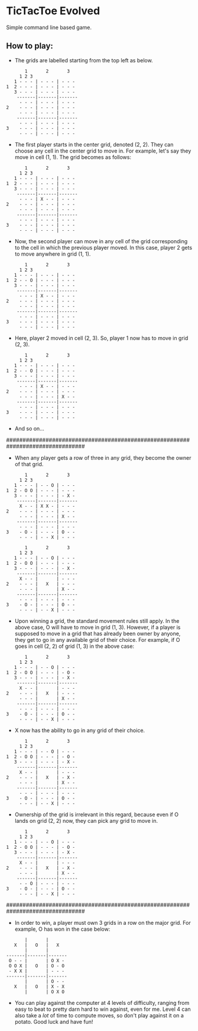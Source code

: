 # TicTacToe Evolved

Simple command line based game.

## How to play:
* The grids are labelled starting from the top left as below.
```
       1       2       3
     1 2 3
   1 - - - | - - - | - - -
1  2 - - - | - - - | - - -
   3 - - - | - - - | - - -
    -------|-------|-------
     - - - | - - - | - - -
2    - - - | - - - | - - -
     - - - | - - - | - - -
    -------|-------|-------
     - - - | - - - | - - -
3    - - - | - - - | - - -
     - - - | - - - | - - -
```
* The first player starts in the center grid, denoted (2, 2). They can choose any cell in the center grid to move in. For example, let's say they move in cell (1, 1). The grid becomes as follows:
```
       1       2       3
     1 2 3
   1 - - - | - - - | - - -
1  2 - - - | - - - | - - -
   3 - - - | - - - | - - -
    -------|-------|-------
     - - - | X - - | - - -
2    - - - | - - - | - - -
     - - - | - - - | - - -
    -------|-------|-------
     - - - | - - - | - - -
3    - - - | - - - | - - -
     - - - | - - - | - - -
```
* Now, the second player can move in any cell of the grid corresponding to the cell in which the previous player moved. In this case, player 2 gets to move anywhere in grid (1, 1). 
```
       1       2       3
     1 2 3
   1 - - - | - - - | - - -
1  2 - - O | - - - | - - -
   3 - - - | - - - | - - -
    -------|-------|-------
     - - - | X - - | - - -
2    - - - | - - - | - - -
     - - - | - - - | - - -
    -------|-------|-------
     - - - | - - - | - - -
3    - - - | - - - | - - -
     - - - | - - - | - - -
```
* Here, player 2 moved in cell (2, 3). So, player 1 now has to move in grid (2, 3).
```
       1       2       3
     1 2 3
   1 - - - | - - - | - - -
1  2 - - O | - - - | - - -
   3 - - - | - - - | - - -
    -------|-------|-------
     - - - | X - - | - - -
2    - - - | - - - | - - -
     - - - | - - - | X - -
    -------|-------|-------
     - - - | - - - | - - -
3    - - - | - - - | - - -
     - - - | - - - | - - -
```
* And so on...

################################################################################
* When any player gets a row of three in any grid, they become the owner of that grid.
```
       1       2       3
     1 2 3
   1 - - - | - - O | - - -
1  2 - O O | - - - | - - -
   3 - - - | - - - | - X -
    -------|-------|-------
     X - - | X X - | - - -
2    - - - | - - - | - - -
     - - - | - - - | X - -
    -------|-------|-------
     - - - | - - - | - - -
3    - O - | - - - | O - -
     - - - | - - X | - - -
```
```
       1       2       3
     1 2 3
   1 - - - | - - O | - - -
1  2 - O O | - - - | - - -
   3 - - - | - - - | - X -
    -------|-------|-------
     X - - |       | - - -
2    - - - |   X   | - - -
     - - - |       | X - -
    -------|-------|-------
     - - - | - - - | - - -
3    - O - | - - - | O - -
     - - - | - - X | - - -
```
* Upon winning a grid, the standard movement rules still apply. In the above case, O will have to move in grid (1, 3). However, if a player is supposed to move in a grid that has already been owner by anyone, they get to go in any available grid of their choice. For example, if O goes in cell (2, 2) of grid (1, 3) in the above case: 
```
       1       2       3
     1 2 3
   1 - - - | - - O | - - -
1  2 - O O | - - - | - O -
   3 - - - | - - - | - X -
    -------|-------|-------
     X - - |       | - - -
2    - - - |   X   | - - -
     - - - |       | X - -
    -------|-------|-------
     - - - | - - - | - - -
3    - O - | - - - | O - -
     - - - | - - X | - - -
```
* X now has the ability to go in any grid of their choice.
```
       1       2       3
     1 2 3
   1 - - - | - - O | - - -
1  2 - O O | - - - | - O -
   3 - - - | - - - | - X -
    -------|-------|-------
     X - - |       | - - -
2    - - - |   X   | - X -
     - - - |       | X - -
    -------|-------|-------
     - - - | - - - | - - -
3    - O - | - - - | O - -
     - - - | - - X | - - -
```
*  Ownership of the grid is irrelevant in this regard, because even if O lands on grid (2, 2) now, they can pick any grid to move in.
```
       1       2       3
     1 2 3
   1 - - - | - - O | - - -
1  2 - O O | - - - | - O -
   3 - - - | - - - | - X -
    -------|-------|-------
     X - - |       | - - -
2    - - - |   X   | - X -
     - - - |       | X - -
    -------|-------|-------
     - - O | - - - | - - -
3    - O - | - - - | O - -
     - - - | - - X | - - -
```
################################################################################
* In order to win, a player must own 3 grids in a row on the major grid. For example, O has won in the case below:
```
       |       |
   X   |   O   |   X
       |       |
-------|-------|-------
 O - - |       | O X -
 O O X |   O   | O - O
 - X X |       | - - -
-------|-------|-------
       |       | O - -
   X   |   O   | X - X
       |       | O X O
```
* You can play against the computer at 4 levels of difficulty, ranging from easy to beat to pretty darn hard to win against, even for me. Level 4 can also take a _lot_ of time to compute moves, so don't play against it on a potato. Good luck and have fun!
